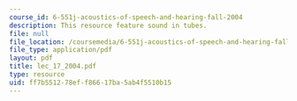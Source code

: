 ```yaml
---
course_id: 6-551j-acoustics-of-speech-and-hearing-fall-2004
description: This resource feature sound in tubes.
file: null
file_location: /coursemedia/6-551j-acoustics-of-speech-and-hearing-fall-2004/ff7b551278eff86617ba5ab4f5510b15_lec_17_2004.pdf
file_type: application/pdf
layout: pdf
title: lec_17_2004.pdf
type: resource
uid: ff7b5512-78ef-f866-17ba-5ab4f5510b15
---
```

